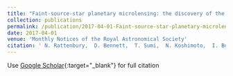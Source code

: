 ```yaml
---
title: "Faint-source-star planetary microlensing: the discovery of the cold gas-giant planet OGLE-2014-BLG-0676Lb"
collection: publications
permalink: /publication/2017-04-01-Faint-source-star-planetary-microlensing-the-discovery-of-the-cold-gas-giant-planet-OGLE-2014-BLG-0676Lb
date: 2017-04-01
venue: 'Monthly Notices of the Royal Astronomical Society'
citation: ' N. Rattenbury,  D. Bennett,  T. Sumi,  N. Koshimoto,  I. Bond,  A. Udalski,  Y. Shvartzvald,  D. Maoz,  U. Jørgensen,  M. Dominik,  R. Street,  Y. Tsapras,  F. Abe,  Y. Asakura,  R. Barry,  A. Bhattacharya,  M. Donachie,  P. Evans,  M. Freeman,  A. Fukui,  Y. Hirao,  Y. Itow,  M. Li,  C. Ling,  K. Masuda,  Y. Matsubara,  Y. Muraki,  M. Nagakane,  K. Ohnishi,  H. Oyokawa,  To. Saito,  A. Sharan,  D. Sullivan,  D. Suzuki,  P. Tristram,  A. Yonehara,  R. Poleski,  J. Skowron,  P. Mróz,  M. Szymański,  I. Soszyński,  P. Pietrukowicz,  S. Kozłowski,  K. Ulaczyk,  Ł. Wyrzykowski,  M. Friedmann,  S. Kaspi,  K. Alsubai,  P. Browne,  J. Andersen,  V. Bozza,  S. Calchi Novati,  Y. Damerdji,  C. Diehl,  S. Dreizler,  A. Elyiv,  E. Giannini,  S. Hardis,  K. Harpsøe,  T. Hinse,  C. Liebig,  M. Hundertmark,  D. Juncher,  N. Kains,  E. Kerins,  H. Korhonen,  L. Mancini,  R. Martin,  M. Mathiasen,  M. Rabus,  S. Rahvar,  G. Scarpetta,  J. Skottfelt,  C. Snodgrass,  J. Surdej,  J. Taylor,  J. Tregloan-Reed,  C. Vilela,  J. Wambsganss,  A. Williams,  G. D&apos;Ago,  E. Bachelet,  D. Bramich,  R. Figuera Jaimes,  K. Horne,  J. Menzies,  R. Schmidt,  I. Steele, &quot;Faint-source-star planetary microlensing: the discovery of the cold gas-giant planet OGLE-2014-BLG-0676Lb.&quot; Monthly Notices of the Royal Astronomical Society, 2017.'
---
```

Use [Google Scholar](https://scholar.google.com/scholar?q=Faint+source+star+planetary+microlensing:+the+discovery+of+the+cold+gas+giant+planet+OGLE+2014+BLG+0676Lb){:target="_blank"} for full citation